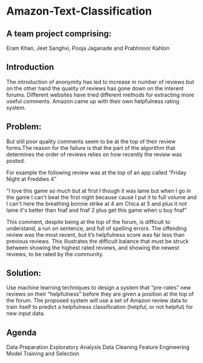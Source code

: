 <h1>Amazon-Text-Classification</h1>

<h2>A team project comprising:</h2>
Eram Khan,
Jeet Sanghvi,
Pooja Jaganade and
Prabhnoor Kahlon

<h2>Introduction</h2>
The introduction of anonymity has led to increase in number of reviews but on the other hand the quality of reviews has gone down on the interent forums. Different websites have tried different methods for extracting more useful comments. Amazon came up with their own helpfulness rating system.

<h2>Problem:</h2>
But still poor quality comments seem to be at the top of their review forms.The reason for the failure is that the part of the algorithm that determines the order of reviews relies on how recently the review was posted.

For example the following review was at the top of an app called “Friday Night at Freddies 4”

“I love this game so much but at first I though it was lame but when I go in the game I can't beat the first night because cause I put it to full volume and I can't here the breathing bonnie strike at 4 am Chica at 5 and plus it not lame it's better than fnaf and fnaf 2 plus get this game when u buy fnaf”

This comment, despite being at the top of the forum, is difficult to understand, a run on sentence, and full of spelling errors. The offending review was the most recent, but it’s helpfulness score was far less than previous reviews. This illustrates the difficult balance that must be struck between showing the highest rated reviews, and showing the newest reviews, to be rated by the community.

<h2>Solution:</h2>
Use machine learning techniques to design a system that “pre-rates” new reviews on their “helpfulness” before they are given a position at the top of the forum. The proposed system will use a set of Amazon review data to train itself to predict a helpfulness classification (helpful, or not helpful) for new input data.

<h2>Agenda</h2>
Data Preparation
Exploratory Analysis
Data Cleaning
Feature Engineering
Model Training and Selection
